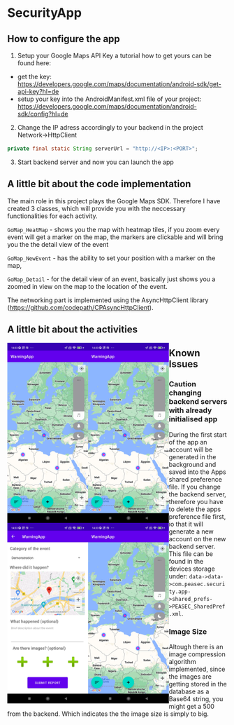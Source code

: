# SecurityApp
## How to configure the app
1. Setup your Google Maps API Key a tutorial how to get yours can be found here:
  - get the key: <br>
  https://developers.google.com/maps/documentation/android-sdk/get-api-key?hl=de
  - setup your key into the AndroidManifest.xml file of your project: <br>
  https://developers.google.com/maps/documentation/android-sdk/config?hl=de

2. Change the IP adress accordingly to your backend in the project Network->HttpClient
```java
private final static String serverUrl = "http://<IP>:<PORT>";
```

3. Start backend server and now you can launch the app

## A little bit about the code implementation
The main role in this project plays the Google Maps SDK. Therefore I have created 3 classes, which will provide you with the neccessary functionalities for each activity.

`GoMap_HeatMap` - shows you the map with heatmap tiles, if you zoom every event will get a marker on the map, the markers are clickable and will bring you the the detail view of the event

`GoMap_NewEvent` - has the ability to set your position with a marker on the map, 

`GoMap_Detail` - for the detail view of an event, basically just shows you a zoomed in view on the map to the location of the event.

The networking part is implemented using the AsyncHttpClient library (https://github.com/codepath/CPAsyncHttpClient).

## A little bit about the activities

<img src="https://raw.githubusercontent.com/Cult0x7c/PEASEC_Security-App/main/Screenshots/Screenshot_2023-03-29-14-33-12-978_com.peasec.securityapp.jpg" width="185px" align="left" title="Heatmap Activity">

<img src="https://raw.githubusercontent.com/Cult0x7c/PEASEC_Security-App/main/Screenshots/Screenshot_2023-03-29-14-33-12-978_com.peasec.securityapp.jpg" width="185px" align="left" title="Heatmap Activity">

<img src="https://raw.githubusercontent.com/Cult0x7c/PEASEC_Security-App/main/Screenshots/Screenshot_2023-03-29-14-33-42-956_com.peasec.securityapp.jpg" width="185px" align="left" title="Heatmap Activity">

<img src="https://raw.githubusercontent.com/Cult0x7c/PEASEC_Security-App/main/Screenshots/Screenshot_2023-03-29-14-33-12-978_com.peasec.securityapp.jpg" width="185px" align="left" title="Heatmap Activity">




## Known Issues
### Caution changing backend servers with already initialised app
During the first start of the app an account will be generated in the background and saved into the Apps shared preference file. If you change the backend server, therefore you have to delete the apps preference file first, io that it will generate a new account on the new backend server. This file can be found in the devices storage under: `data->data->com.peasec.security.app->shared_prefs->PEASEC_SharedPref.xml`.
### Image Size
Altough there is an image compression algorithm implemented, since the images are getting stored in the database as a Base64 string, you might get a 500 from the backend. Which indicates the the image size is simply to big.
